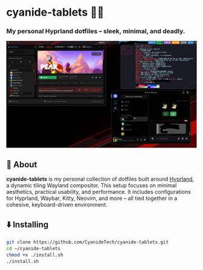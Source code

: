 # cyanide-tablets 🧪💊  
### My personal Hyprland dotfiles – sleek, minimal, and deadly.

![screenshot](/main.png) <!-- Replace with actual screenshot path -->

## 🧠 About

**cyanide-tablets** is my personal collection of dotfiles built around [Hyprland](https://github.com/hyprwm/Hyprland), a dynamic tiling Wayland compositor. This setup focuses on minimal aesthetics, practical usability, and performance. It includes configurations for Hyprland, Waybar, Kitty, Neovim, and more – all tied together in a cohesive, keyboard-driven environment.

## ⬇️ Installing
```bash
git clone https://github.com/CyanideTech/cyanide-tablets.git
cd ~/cyanide-tablets
chmod +x ./install.sh
./install.sh
